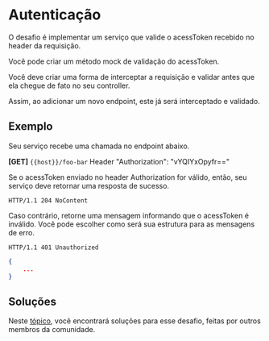 # Autenticação

O desafio é implementar um serviço que valide o acessToken recebido no header da requisição.

Você pode criar um método mock de validação do acessToken.

Você deve criar uma forma de interceptar a requisição e validar antes que ela chegue de fato no seu controller.

Assim, ao adicionar um novo endpoint, este já será interceptado e validado.

## Exemplo

Seu serviço recebe uma chamada no endpoint abaixo.

**[GET]** `{{host}}/foo-bar`
Header
    "Authorization": "vYQIYxOpyfr=="

Se o acessToken enviado no header Authorization for válido, então, seu serviço deve retornar uma resposta de sucesso.

```
HTTP/1.1 204 NoContent
```

Caso contrário, retorne uma mensagem informando que o acessToken é inválido. Você pode escolher como será sua estrutura para as mensagens de erro.

```
HTTP/1.1 401 Unauthorized
```

```json
{
    ...
}
```

## Soluções

Neste [tópico](SOLUTIONS.md), você encontrará soluções para esse desafio, feitas por outros membros da comunidade.

